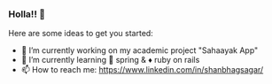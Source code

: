 ### Holla!! 👋


Here are some ideas to get you started:

- 🔭 I’m currently working on my academic project "Sahaayak App"
- 🌱 I’m currently learning :leaves: spring & :diamonds: ruby on rails
- :mailbox: How to reach me: https://www.linkedin.com/in/shanbhagsagar/


